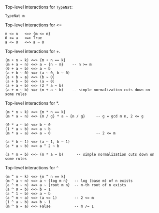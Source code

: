
Top-level interactions for `TypeNat`:

```wiki
TypeNat m
```


Top-level interactions for \<=

```wiki
m <= n   <=> {m <= n}
0 <= a   <=> True
a <= 0   <=> a ~ 0
```


Top-level interactions for +.

```wiki
(m + n ~ k) <=> {m + n == k}
(m + a ~ n) <=> a ~ {n - m}    -- n >= m
(0 + a ~ b) <=> a ~ b
(a + b ~ 0) <=> (a ~ 0, b ~ 0)
(a + b ~ a) <=> (b ~ 0)
(a + b ~ b) <=> (a ~ 0)
(a + a ~ b) <=> (2 * a ~ b)
(a + m ~ b) <=> (m + a ~ b)    -- simple normalization cuts down on some rules
```


Top-level interactions for \*.

```wiki
(m * n ~ k) <=> {m * n == k}
(m * a ~ n) <=> {m / g} * a ~ {n / g}     -- g = gcd m n, 2 <= g

(0 * a ~ b) <=> b ~ 0
(1 * a ~ b) <=> a ~ b
(m * a ~ a) <=> a ~ 0                     -- 2 <= m

(a * b ~ 1) <=> (a ~ 1, b ~ 1)
(a * a ~ b) <=> a ^ 2 ~ b

(a * m ~ b) <=> (m * a ~ b)      -- simple normalization cuts down on some rules
```


Top-level interactions for `^`

```wiki
(m ^ n ~ k) <=> {m ^ n == k}
(m ^ a ~ n) <=> a ~ {log m n}   -- log (base m) of n exists
(a ^ m ~ n) <=> a ~ {root m n}  -- m-th root of n exists
(a ^ 0 ~ b) <=> b ~ 1
(a ^ 1 ~ b) <=> a ~ b
(a ^ m ~ a) <=> (a <= 1)        -- 2 <= m
(1 ^ a ~ b) <=> b ~ 1
(m ^ a ~ a) <=> False           -- m /= 1
```
